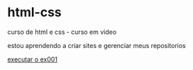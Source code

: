 # html-css
 curso de html e css - curso em video

 estou aprendendo a criar sites e gerenciar meus repositorios

 <a href="https://cashot01.github.io/html-css/exercicio/ex001/index.html"> executar o ex001 </a>

